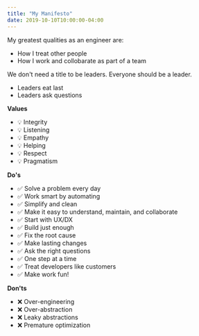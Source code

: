 ```yaml
---
title: "My Manifesto"
date: 2019-10-10T10:00:00-04:00
---
```


My greatest qualities as an engineer are:

  * How I treat other people
  * How I work and collobarate as part of a team

We don't need a title to be leaders. Everyone should be a leader.

  * Leaders eat last
  * Leaders ask questions

**Values**

  - 💡 Integrity
  - 💡 Listening
  - 💡 Empathy
  - 💡 Helping
  - 💡 Respect
  - 💡 Pragmatism

**Do's**

  - ✅ Solve a problem every day
  - ✅ Work smart by automating
  - ✅ Simplify and clean
  - ✅ Make it easy to understand, maintain, and collaborate
  - ✅ Start with UX/DX
  - ✅ Build just enough
  - ✅ Fix the root cause
  - ✅ Make lasting changes
  - ✅ Ask the right questions
  - ✅ One step at a time
  - ✅ Treat developers like customers
  - ✅ Make work fun!

**Don'ts**

  - ❌ Over-engineering
  - ❌ Over-abstraction
  - ❌ Leaky abstractions
  - ❌ Premature optimization
